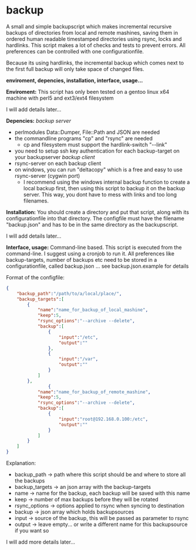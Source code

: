 backup
==========================

A small and simple backupscript which makes incremental recursive backups of directories from local and remote mashines, saving them in ordered human readable timestamped directories using rsync, locks and hardlinks. This script makes a lot of checks and tests to prevent errors. All preferences can be controlled with one configurationfile.

Because its using hardlinks, the incremental backup which comes next to the first full backup will only take space of changed files. 

**enviroment, depencies, installation, interface, usage...**

**Enviroment:**
This script has only been tested on a gentoo linux x64 machine with perl5 and ext3/ext4 filesystem

I will add details later...

**Depencies:**
*backup server*
* perlmodules Data::Dumper, File::Path and JSON are needed
* the commandline programs "cp" and "rsync" are needed
  * cp and filesystem must support the hardlink-switch "--link"
* you need to setup ssh key authentication for each backup-target on your backupserver
*backup client*
* rsync-server on each backup client 
* on windows, you can run "deltacopy" which is a free and easy to use rsync-server (cygwin port)
  * I recommend using the windows internal backup function to create a local backup first, then using this script to backup it on the backup server. This way, you dont have to mess with links and too long filenames.


**Installation:**
You should create a directory and put that script, along with its configurationfile into that directory. The configfile must have the filename "backup.json" and has to be in the same directory as the backupscript. 

I will add details later...

**Interface, usage:**
Command-line based. This script is executed from the command-line. I suggest using a cronjob to run it. 
All preferences like backup-targets, number of backups etc need to be stored in a configurationfile, called backup.json ... see backup.json.example for details

Format of the configfile:
```json
{
	"backup_path":"/path/to/a/local/place/",
	"backup_targets":[
		{
			"name":"name_for_backup_of_local_mashine",
			"keep":5,
			"rsync_options":"--archive --delete",
			"backup":[
				{
					"input":"/etc",
					"output":""
				},
				{
					"input":"/var",
					"output":""
				}
			]
		},
                {
			"name":"name_for_backup_of_remote_mashine",
			"keep":5,
			"rsync_options":"--archive --delete",
			"backup":[
				{
					"input":"root@192.168.0.100:/etc",
					"output":""
				}
			]
		}
	]
}
```

Explanation:
- backup_path -> path where this script should be and where to store all the backups
- backup_targets -> an json array with the backup-targets
- name -> name for the backup, each backup will be saved with this name
- keep -> number of max backups before they will be rotated
- rsync_options -> options applied to rsync when syncing to destination
- backup -> json array which holds backupsources
- input -> source of the backup, this will be passed as parameter to rsync
- output -> leave empty... or write a different name for this backupsource if you want so

I will add more details later...
